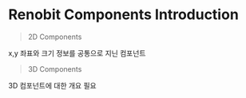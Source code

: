 # Renobit Components Introduction
> 2D Components

x,y 좌표와 크기 정보를 공통으로 지닌 컴포넌트

> 3D Components

3D 컴포넌트에 대한 개요 필요